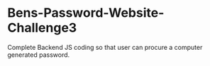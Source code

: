 # Bens-Password-Website-Challenge3
Complete Backend JS coding so that user can procure a computer generated password.
